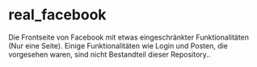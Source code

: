 # real_facebook
Die Frontseite von Facebook mit etwas eingeschränkter Funktionalitäten (Nur eine Seite). Einige Funktionalitäten wie Login und Posten, die vorgesehen waren, sind nicht Bestandteil dieser Repository..
